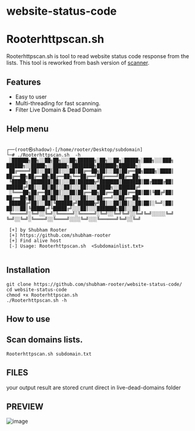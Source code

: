 # website-status-code
# Rooterhttpscan.sh
Rooterhttpscan.sh is tool to read website status code response from the lists. This tool is reworked from bash version of [scanner](https://github.com/shubham-rooter/website-status-code).




## Features
- Easy to user 
- Multi-threading for fast scanning.
- Filter Live Domain & Dead Domain 

## Help menu

```
                                                                                                                                                                                                                                            
┌──(root㉿shadow)-[/home/rooter/Desktop/subdomain]
└─# ./Rooterhttpscan.sh  -h          
 ░██████╗██╗░░██╗██╗░░░██╗██████╗░██╗░░██╗░█████╗░███╗░░░███╗  ██████╗░░█████╗░░█████╗░████████╗███████╗██████╗░
 ██╔════╝██║░░██║██║░░░██║██╔══██╗██║░░██║██╔══██╗████╗░████║  ██╔══██╗██╔══██╗██╔══██╗╚══██╔══╝██╔════╝██╔══██╗
 ╚█████╗░███████║██║░░░██║██████╦╝███████║███████║██╔████╔██║  ██████╔╝██║░░██║██║░░██║░░░██║░░░█████╗░░██████╔╝
 ░╚═══██╗██╔══██║██║░░░██║██╔══██╗██╔══██║██╔══██║██║╚██╔╝██║  ██╔══██╗██║░░██║██║░░██║░░░██║░░░██╔══╝░░██╔══██╗
 ██████╔╝██║░░██║╚██████╔╝██████╦╝██║░░██║██║░░██║██║░╚═╝░██║  ██║░░██║╚█████╔╝╚█████╔╝░░░██║░░░███████╗██║░░██║
 ╚═════╝░╚═╝░░╚═╝░╚═════╝░╚═════╝░╚═╝░░╚═╝╚═╝░░╚═╝╚═╝░░░░░╚═╝  ╚═╝░░╚═╝░╚════╝░░╚════╝░░░░╚═╝░░░╚══════╝╚═╝░░╚═╝ 

 [+] by Shubham Rooter
 [+] https://github.com/shubham-rooter
 [+] Find alive host 
 [-] Usage: Rooterhttpscan.sh  <Subdomainlist.txt>


```

## Installation
```
git clone https://github.com/shubham-rooter/website-status-code/
cd website-status-code
chmod +x Rooterhttpscan.sh
./Rooterhttpscan.sh -h
```
## How to use

## Scan domains lists.
```
Rooterhttpscan.sh subdomain.txt
```
## FILES
your output result are stored crunt direct in live-dead-domains folder 
  

## PREVIEW
![image](https://user-images.githubusercontent.com/94091556/207166203-406d1af4-33fa-4ee7-8d0d-45abf7a7fb36.png)
